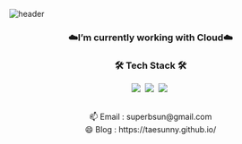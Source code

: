 ![header](https://capsule-render.vercel.app/api?type=soft&color=auto&height=150&section=header&text=Taesun%20Lee&fontSize=70&animation=twinkling)

<h3 align="center">☁️I’m currently working with Cloud☁️</h3>

<h3 align="center">🛠 Tech Stack 🛠</h3>
<p align="center">
  <img src="https://img.shields.io/badge/Java-007396?style=flat-square&logo=Java&logoColor=white"/></a>&nbsp
  <img src="https://img.shields.io/badge/Go-11B48A?style=flat-square&logo=Go&logoColor=white"/></a>&nbsp 
  <img src="https://img.shields.io/badge/SpringBoot-6DB33F?style=flat-square&logo=Spring&logoColor=white"/></a>&nbsp 
</p>

<p align="center">
<br>📫 Email : superbsun@gmail.com
<br>😄 Blog : https://taesunny.github.io/
</p>
